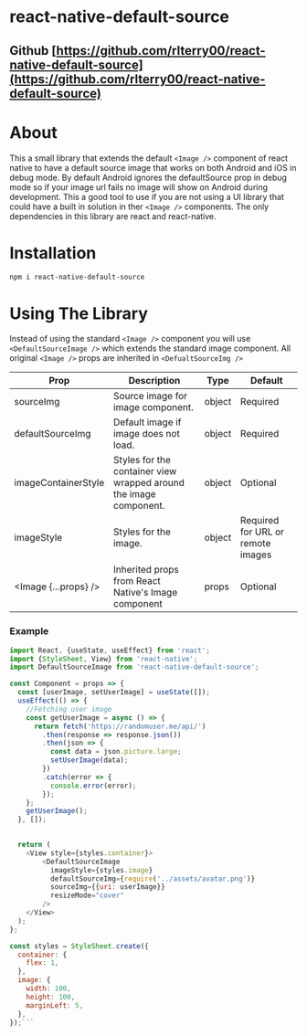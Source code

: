 # react-native-default-source

## Github [https://github.com/rlterry00/react-native-default-source](https://github.com/rlterry00/react-native-default-source)

# About

This a small library that extends the default `<Image />` component of react native to have a default source image that works on both Android and iOS in debug mode. By default Android ignores the defaultSource prop in debug mode so if your image url fails no image will show on Android during development. This a good tool to use if you are not using a UI library that could have a built in solution in ther `<Image />` components. The only dependencies in this library are react and react-native. 

# Installation

`npm i react-native-default-source`

# Using The Library

Instead of using the standard `<Image />` component you will use `<DefaultSourceImage />` which extends the standard image component. All original `<Image />` props are inherited in `<DefualtSourceImg />`

| Prop                 | Description                                                       | Type   | Default                           |
|----------------------|-------------------------------------------------------------------|--------|-----------------------------------|
| sourceImg            | Source image for image component.                                 | object | Required                          |
| defaultSourceImg     | Default image if image does not load.                             | object | Required                          |
| imageContainerStyle  | Styles for the container view wrapped around the image component. | object | Optional                          |
| imageStyle           | Styles for the image.                                             | object | Required for URL or remote images |
| <Image {...props} /> | Inherited props from React Native's Image component               | props  | Optional                          |

### Example

```js
import React, {useState, useEffect} from 'react';
import {StyleSheet, View} from 'react-native';
import DefaultSourceImage from 'react-native-default-source';

const Component = props => {
  const [userImage, setUserImage] = useState([]);
  useEffect(() => {
    //Fetching user image
    const getUserImage = async () => {
      return fetch('https://randomuser.me/api/')
        .then(response => response.json())
        .then(json => {
          const data = json.picture.large;
          setUserImage(data);
        })
        .catch(error => {
          console.error(error);
        });
    };
    getUserImage();
  }, []);
  

  return (
    <View style={styles.container}>
        <DefaultSourceImage
          imageStyle={styles.image}
          defaultSourceImg={require('../assets/avatar.png')}
          sourceImg={{uri: userImage}}
          resizeMode="cover"
        />
    </View>
  );
};

const styles = StyleSheet.create({
  container: {
    flex: 1,
  },
  image: {
    width: 100,
    height: 100,
    marginLeft: 5,
  },
});```



